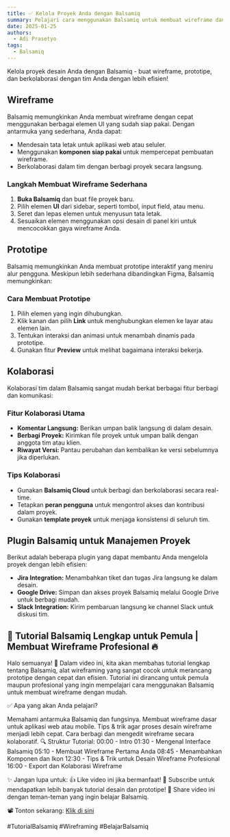 ```yaml
---
title: ✅ Kelola Proyek Anda dengan Balsamiq  
summary: Pelajari cara menggunakan Balsamiq untuk membuat wireframe dan prototipe secara cepat dan mudah, serta berkolaborasi dengan tim Anda!  
date: 2025-01-25
authors:  
  - Adi Prasetyo
tags:  
  - Balsamiq  
---
```


Kelola proyek desain Anda dengan Balsamiq - buat wireframe, prototipe, dan berkolaborasi dengan tim Anda dengan lebih efisien!

## Wireframe

Balsamiq memungkinkan Anda membuat wireframe dengan cepat menggunakan berbagai elemen UI yang sudah siap pakai. Dengan antarmuka yang sederhana, Anda dapat:

- Mendesain tata letak untuk aplikasi web atau seluler.
- Menggunakan **komponen siap pakai** untuk mempercepat pembuatan wireframe.
- Berkolaborasi dalam tim dengan berbagi proyek secara langsung.

### Langkah Membuat Wireframe Sederhana

1. **Buka Balsamiq** dan buat file proyek baru.
2. Pilih elemen **UI** dari sidebar, seperti tombol, input field, atau menu.
3. Seret dan lepas elemen untuk menyusun tata letak.
4. Sesuaikan elemen menggunakan opsi desain di panel kiri untuk mencocokkan gaya wireframe Anda.

## Prototipe

Balsamiq memungkinkan Anda membuat prototipe interaktif yang meniru alur pengguna. Meskipun lebih sederhana dibandingkan Figma, Balsamiq memungkinkan:

### Cara Membuat Prototipe

1. Pilih elemen yang ingin dihubungkan.
2. Klik kanan dan pilih **Link** untuk menghubungkan elemen ke layar atau elemen lain.
3. Tentukan interaksi dan animasi untuk menambah dinamis pada prototipe.
4. Gunakan fitur **Preview** untuk melihat bagaimana interaksi bekerja.

## Kolaborasi

Kolaborasi tim dalam Balsamiq sangat mudah berkat berbagai fitur berbagi dan komunikasi:

### Fitur Kolaborasi Utama

- **Komentar Langsung:** Berikan umpan balik langsung di dalam desain.
- **Berbagi Proyek:** Kirimkan file proyek untuk umpan balik dengan anggota tim atau klien.
- **Riwayat Versi:** Pantau perubahan dan kembalikan ke versi sebelumnya jika diperlukan.

### Tips Kolaborasi

- Gunakan **Balsamiq Cloud** untuk berbagi dan berkolaborasi secara real-time.
- Tetapkan **peran pengguna** untuk mengontrol akses dan kontribusi dalam proyek.
- Gunakan **template proyek** untuk menjaga konsistensi di seluruh tim.

## Plugin Balsamiq untuk Manajemen Proyek

Berikut adalah beberapa plugin yang dapat membantu Anda mengelola proyek dengan lebih efisien:

- **Jira Integration:** Menambahkan tiket dan tugas Jira langsung ke dalam desain.
- **Google Drive:** Simpan dan akses proyek Balsamiq melalui Google Drive untuk berbagi mudah.
- **Slack Integration:** Kirim pembaruan langsung ke channel Slack untuk diskusi tim.

## 🎨 Tutorial Balsamiq Lengkap untuk Pemula | Membuat Wireframe Profesional 🔥

Halo semuanya! 👋 Dalam video ini, kita akan membahas tutorial lengkap tentang Balsamiq, alat wireframing yang sangat cocok untuk merancang prototipe dengan cepat dan efisien. Tutorial ini dirancang untuk pemula maupun profesional yang ingin mempelajari cara menggunakan Balsamiq untuk membuat wireframe dengan mudah.

✅ Apa yang akan Anda pelajari?

Memahami antarmuka Balsamiq dan fungsinya.
Membuat wireframe dasar untuk aplikasi web atau mobile.
Tips & trik agar proses desain wireframe menjadi lebih cepat.
Cara berbagi dan mengedit wireframe secara kolaboratif.
🔍 Struktur Tutorial:
00:00 - Intro
01:30 - Mengenal Interface Balsamiq
05:10 - Membuat Wireframe Pertama Anda
08:45 - Menambahkan Komponen dan Ikon
12:30 - Tips & Trik untuk Desain Wireframe Profesional
16:00 - Export dan Kolaborasi Wireframe

✨ Jangan lupa untuk:
👍 Like video ini jika bermanfaat!
🔔 Subscribe untuk mendapatkan lebih banyak tutorial desain dan prototipe!
📢 Share video ini dengan teman-teman yang ingin belajar Balsamiq.

📽️ Tonton sekarang: [Klik di sini](https://youtu.be/ivX0ZffOZZw?si=35EaDTcLir09Hhu4)

#TutorialBalsamiq #Wireframing #BelajarBalsamiq